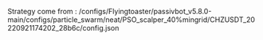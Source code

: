 Strategy come from : /configs/Flyingtoaster/passivbot_v5.8.0-main/configs/particle_swarm/neat/PSO_scalper_40%mingrid/CHZUSDT_20220921174202_28b6c/config.json